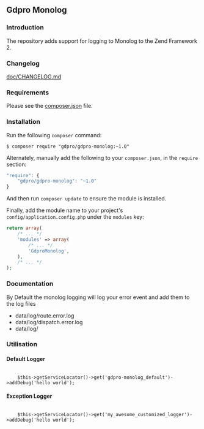 ## Gdpro Monolog

### Introduction

The repository adds support for logging to Monolog to the Zend Framework 2.


### Changelog

[doc/CHANGELOG.md](doc/CHANGELOG.md)


### Requirements

Please see the [composer.json](composer.json) file.


### Installation

Run the following `composer` command:

```console
$ composer require "gdpro/gdpro-monolog:~1.0"
```

Alternately, manually add the following to your `composer.json`, in
the `require` section:

```javascript
"require": {
    "gdpro/gdpro-monolog": "~1.0"
}
```

And then run `composer update` to ensure the module is installed.

Finally, add the module name to your project's `config/application.config.php`
under the `modules` key:

```php
return array(
    /* ... */
    'modules' => array(
        /* ... */
        'GdproMonolog',
    ),
    /* ... */
);
```


### Documentation

By Default the monolog logging will log your error event and add them to the log files
  - data/log/route.error.log
  - data/log/dispatch.error.log
  - data/log/


### Utilisation

#### Default Logger
<code php>
    $this->getServiceLocator()->get('gdpro-monolog_default')->addDebug('hello world');
</code>


#### Exception Logger
<code php>
    $this->getServiceLocator()->get('my_awesome_customized_logger')->addDebug('hello world');
</code>

